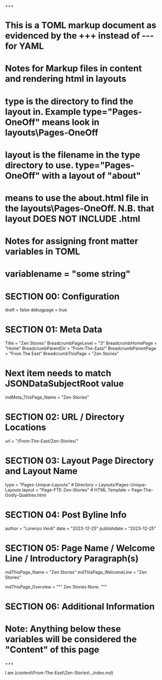 +++
# This is a TOML markup document as evidenced by the +++ instead of --- for YAML
# Notes for Markup files in content and rendering html in layouts
#    type is the directory to find the layout in. Example type="Pages-OneOff" means look in layouts\Pages-OneOff
#    layout is the filename in the type directory to use. type="Pages-OneOff" with a layout of "about"
#    means to use the about.html file in the layouts\Pages-OneOff. N.B. that layout DOES NOT INCLUDE .html
#
# Notes for assigning front matter variables in TOML
#    variablename = "some string"

# SECTION 00: Configuration
draft = false
debugpage = true

# SECTION 01: Meta Data
Title = "Zen Stories"
BreadcrumbPageLevel = "3"
BreadcrumbHomePage  = "Home"
BreadcrumbParentDir = "From-The-East/"
BreadcrumbParentPage = "From The East"
BreadcrumbThisPage = "Zen Stories"

# Next item needs to match JSONDataSubjectRoot value
mdMeta_ThisPage_Name = "Zen-Stories"

# SECTION 02: URL / Directory Locations
url = "/From-The-East/Zen-Stories/"

# SECTION 03: Layout Page Directory and Layout Name
type = "Pages-Unique-Layouts"    # Directory = Layouts/Pages-Unique-Layouts
layout = "Page-FTE-Zen-Stories"  # HTML Template = Page-The-Godly-Qualities.html

# SECTION 04: Post Byline Info
author = "Lorenzo Verdi"
date = "2023-12-25"
publishdate = "2023-12-25"

# SECTION 05: Page Name / Welcome Line / Introductory Paragraph(s)
mdThisPage_Name = "Zen Stories"
mdThisPage_WelcomeLine = "Zen Stories"

mdThisPage_Overview = """
   Zen Stories None.
"""

# SECTION 06: Additional Information


# Note: Anything below these variables will be considered the "Content" of this page

+++

I am (content\From-The-East\Zen-Stories\ _index.md)
